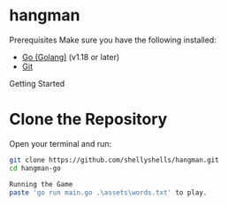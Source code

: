 # hangman

Prerequisites
Make sure you have the following installed:
- [Go (Golang)](https://golang.org/dl/) (v1.18 or later)
- [Git](https://git-scm.com/)

Getting Started
# Clone the Repository
Open your terminal and run:
```bash
git clone https://github.com/shellyshells/hangman.git
cd hangman-go

Running the Game
paste 'go run main.go .\assets\words.txt' to play. 